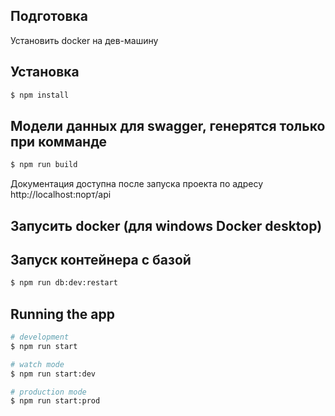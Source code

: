 ## Подготовка

Установить docker на дев-машину

## Установка

```bash
$ npm install
```

## Модели данных для swagger, генерятся только при комманде

```bash
$ npm run build
```

Документация доступна после запуска проекта по адресу http://localhost:порт/api

## Запусить docker (для windows Docker desktop)

## Запуск контейнера с базой

```bash
$ npm run db:dev:restart
```

## Running the app

```bash
# development
$ npm run start

# watch mode
$ npm run start:dev

# production mode
$ npm run start:prod
```
